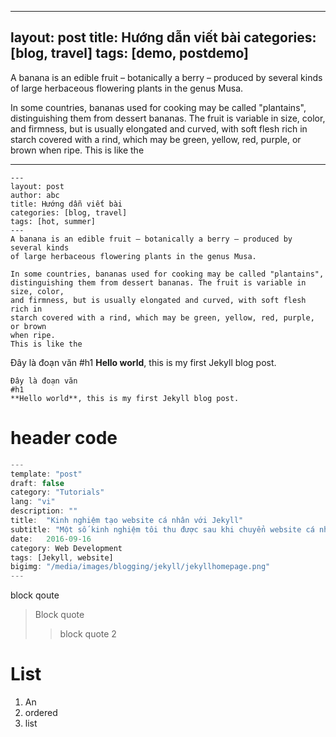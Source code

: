 
---
layout: post
title: Hướng dẫn viết bài
categories: [blog, travel]
tags: [demo, postdemo]
---
A banana is an edible fruit – botanically a berry – produced by several kinds
of large herbaceous flowering plants in the genus Musa.

In some countries, bananas used for cooking may be called "plantains",
distinguishing them from dessert bananas. The fruit is variable in size, color,
and firmness, but is usually elongated and curved, with soft flesh rich in
starch covered with a rind, which may be green, yellow, red, purple, or brown
when ripe.
This is like the 

****

```
---
layout: post
author: abc
title: Hướng dẫn viết bài
categories: [blog, travel]
tags: [hot, summer]
---
A banana is an edible fruit – botanically a berry – produced by several kinds
of large herbaceous flowering plants in the genus Musa.

In some countries, bananas used for cooking may be called "plantains",
distinguishing them from dessert bananas. The fruit is variable in size, color,
and firmness, but is usually elongated and curved, with soft flesh rich in
starch covered with a rind, which may be green, yellow, red, purple, or brown
when ripe.
This is like the 
```

Đây là đoạn văn
#h1
**Hello world**, this is my first Jekyll blog post.

```
Đây là đoạn văn
#h1
**Hello world**, this is my first Jekyll blog post.
```

# header code

```javascript
---
template: "post"
draft: false
category: "Tutorials"
lang: "vi"
description: ""
title:  "Kinh nghiệm tạo website cá nhân với Jekyll"
subtitle: "Một số kinh nghiệm tôi thu được sau khi chuyển website cá nhân từ Wordpress sang Jekyll"
date:   2016-09-16
category: Web Development
tags: [Jekyll, website]
bigimg: "/media/images/blogging/jekyll/jekyllhomepage.png"
---
```

block qoute
> Block quote
>> block quote 2

# List
1. An
2. ordered
3. list
